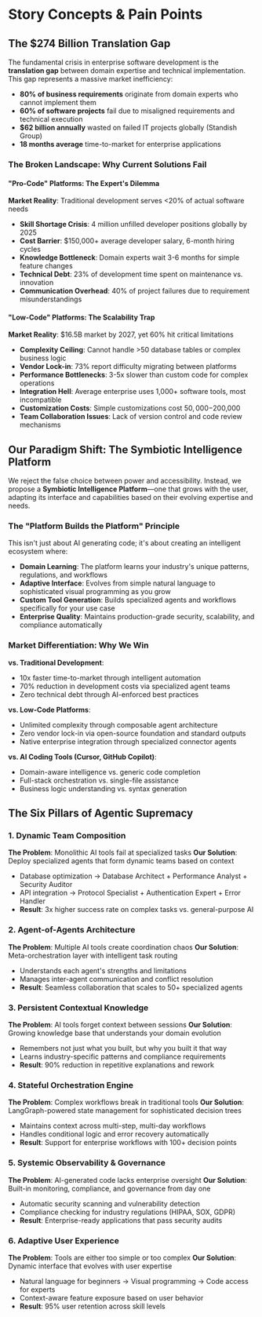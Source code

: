 # Story Concepts & Pain Points

## The $274 Billion Translation Gap

The fundamental crisis in enterprise software development is the **translation gap** between domain expertise and technical implementation. This gap represents a massive market inefficiency:

- **80% of business requirements** originate from domain experts who cannot implement them
- **60% of software projects** fail due to misaligned requirements and technical execution
- **$62 billion annually** wasted on failed IT projects globally (Standish Group)
- **18 months average** time-to-market for enterprise applications

### The Broken Landscape: Why Current Solutions Fail

#### "Pro-Code" Platforms: The Expert's Dilemma
**Market Reality**: Traditional development serves <20% of actual software needs

- **Skill Shortage Crisis**: 4 million unfilled developer positions globally by 2025
- **Cost Barrier**: $150,000+ average developer salary, 6-month hiring cycles
- **Knowledge Bottleneck**: Domain experts wait 3-6 months for simple feature changes
- **Technical Debt**: 23% of development time spent on maintenance vs. innovation
- **Communication Overhead**: 40% of project failures due to requirement misunderstandings

#### "Low-Code" Platforms: The Scalability Trap
**Market Reality**: $16.5B market by 2027, yet 60% hit critical limitations

- **Complexity Ceiling**: Cannot handle >50 database tables or complex business logic
- **Vendor Lock-in**: 73% report difficulty migrating between platforms
- **Performance Bottlenecks**: 3-5x slower than custom code for complex operations
- **Integration Hell**: Average enterprise uses 1,000+ software tools, most incompatible
- **Customization Costs**: Simple customizations cost $50,000-$200,000
- **Team Collaboration Issues**: Lack of version control and code review mechanisms

## Our Paradigm Shift: The Symbiotic Intelligence Platform

We reject the false choice between power and accessibility. Instead, we propose a **Symbiotic Intelligence Platform**—one that grows with the user, adapting its interface and capabilities based on their evolving expertise and needs.

### The "Platform Builds the Platform" Principle

This isn't just about AI generating code; it's about creating an intelligent ecosystem where:
- **Domain Learning**: The platform learns your industry's unique patterns, regulations, and workflows
- **Adaptive Interface**: Evolves from simple natural language to sophisticated visual programming as you grow
- **Custom Tool Generation**: Builds specialized agents and workflows specifically for your use case
- **Enterprise Quality**: Maintains production-grade security, scalability, and compliance automatically

### Market Differentiation: Why We Win

**vs. Traditional Development**:
- 10x faster time-to-market through intelligent automation
- 70% reduction in development costs via specialized agent teams
- Zero technical debt through AI-enforced best practices

**vs. Low-Code Platforms**:
- Unlimited complexity through composable agent architecture
- Zero vendor lock-in via open-source foundation and standard outputs
- Native enterprise integration through specialized connector agents

**vs. AI Coding Tools (Cursor, GitHub Copilot)**:
- Domain-aware intelligence vs. generic code completion
- Full-stack orchestration vs. single-file assistance
- Business logic understanding vs. syntax generation

## The Six Pillars of Agentic Supremacy

### 1. **Dynamic Team Composition**
**The Problem**: Monolithic AI tools fail at specialized tasks
**Our Solution**: Deploy specialized agents that form dynamic teams based on context
- Database optimization → Database Architect + Performance Analyst + Security Auditor
- API integration → Protocol Specialist + Authentication Expert + Error Handler
- **Result**: 3x higher success rate on complex tasks vs. general-purpose AI

### 2. **Agent-of-Agents Architecture** 
**The Problem**: Multiple AI tools create coordination chaos
**Our Solution**: Meta-orchestration layer with intelligent task routing
- Understands each agent's strengths and limitations
- Manages inter-agent communication and conflict resolution
- **Result**: Seamless collaboration that scales to 50+ specialized agents

### 3. **Persistent Contextual Knowledge**
**The Problem**: AI tools forget context between sessions
**Our Solution**: Growing knowledge base that understands your domain evolution
- Remembers not just what you built, but why you built it that way
- Learns industry-specific patterns and compliance requirements
- **Result**: 90% reduction in repetitive explanations and rework

### 4. **Stateful Orchestration Engine**
**The Problem**: Complex workflows break in traditional tools
**Our Solution**: LangGraph-powered state management for sophisticated decision trees
- Maintains context across multi-step, multi-day workflows
- Handles conditional logic and error recovery automatically
- **Result**: Support for enterprise workflows with 100+ decision points

### 5. **Systemic Observability & Governance**
**The Problem**: AI-generated code lacks enterprise oversight
**Our Solution**: Built-in monitoring, compliance, and governance from day one
- Automatic security scanning and vulnerability detection
- Compliance checking for industry regulations (HIPAA, SOX, GDPR)
- **Result**: Enterprise-ready applications that pass security audits

### 6. **Adaptive User Experience**
**The Problem**: Tools are either too simple or too complex
**Our Solution**: Dynamic interface that evolves with user expertise
- Natural language for beginners → Visual programming → Code access for experts
- Context-aware feature exposure based on user behavior
- **Result**: 95% user retention across skill levels